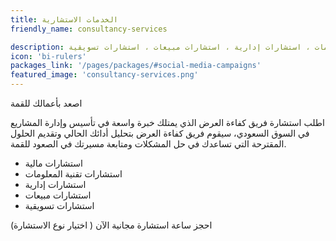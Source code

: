 ```yaml
---
title: الخدمات الاستشارية
friendly_name: consultancy-services

description: استشارات مالية ، استشارات تكنولوجيا المعلومات ، استشارات إدارية ، استشارات مبيعات ، استشارات تسويقية.
icon: 'bi-rulers'
packages_link: '/pages/packages/#social-media-campaigns'
featured_image: 'consultancy-services.png'
---
```

اصعد بأعمالك للقمة

اطلب استشارة فريق كفاءة العرض الذي يمتلك خبرة واسعة في تأسيس وإدارة المشاريع في السوق السعودي، سيقوم فريق كفاءة العرض بتحليل أدائك الحالي وتقديم الحلول المقترحة التي تساعدك في حل المشكلات ومتابعة مسيرتك في الصعود للقمة.  

- استشارات مالية
- استشارات تقنية المعلومات
- استشارات إدارية
- استشارات مبيعات
- استشارات تسويقية

احجز ساعة استشارة مجانية الآن
( اختيار نوع الاستشارة) 
